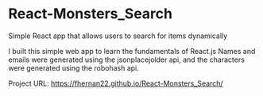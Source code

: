 # React-Monsters_Search
Simple React app that allows users to search for items dynamically

I built this simple web app to learn the fundamentals of React.js
Names and emails were generated using the jsonplacejolder api, and the characters were generated using the robohash api.

Project URL: https://fhernan22.github.io/React-Monsters_Search/
